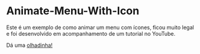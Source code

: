 # Animate-Menu-With-Icon
 Este é um exemplo de como animar um menu com ícones, ficou muito legal e foi desenvolvido em acompanhamento de um tutorial no YouTube.

 Dá uma <a href="https://joaovsj.github.io/Animate-Menu-With-Icon/menu-animate-icon">olhadinha!</a>
